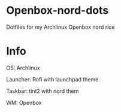 # Openbox-nord-dots
Dotfiles for my Archlinux Openbox nord rice

# Info
OS: Archlinux

Launcher: Rofi with launchpad theme

Taskbar: tint2 with nord them

WM: Openbox
